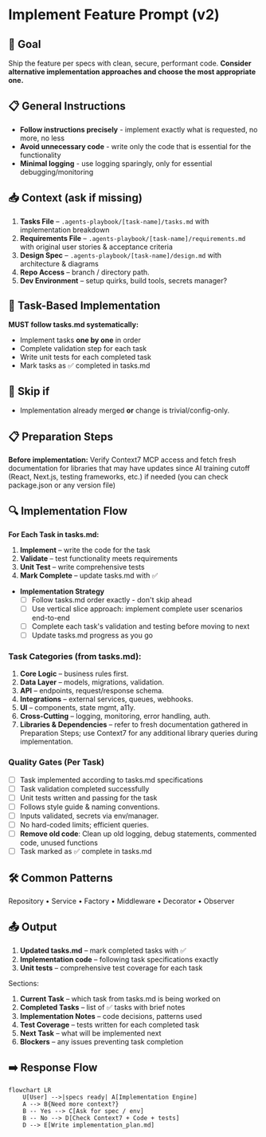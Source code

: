 # Implement Feature Prompt (v2)

## 🎯 Goal
Ship the feature per specs with clean, secure, performant code. **Consider alternative implementation approaches and choose the most appropriate one.**

## 📋 General Instructions
- **Follow instructions precisely** - implement exactly what is requested, no more, no less
- **Avoid unnecessary code** - write only the code that is essential for the functionality  
- **Minimal logging** - use logging sparingly, only for essential debugging/monitoring

## 📥 Context (ask if missing)
1. **Tasks File** – `.agents-playbook/[task-name]/tasks.md` with implementation breakdown
2. **Requirements File** – `.agents-playbook/[task-name]/requirements.md` with original user stories & acceptance criteria
3. **Design Spec** – `.agents-playbook/[task-name]/design.md` with architecture & diagrams
4. **Repo Access** – branch / directory path.  
5. **Dev Environment** – setup quirks, build tools, secrets manager?

## 🎯 Task-Based Implementation
**MUST follow tasks.md systematically:**
- Implement tasks **one by one** in order
- Complete validation step for each task
- Write unit tests for each completed task
- Mark tasks as ✅ completed in tasks.md

## 🚦 Skip if
- Implementation already merged **or** change is trivial/config-only.

## 📋 Preparation Steps
**Before implementation:** Verify Context7 MCP access and fetch fresh documentation for libraries that may have updates since AI training cutoff (React, Next.js, testing frameworks, etc.) if needed (you can check package.json or any version file)

## 🔍 Implementation Flow
**For Each Task in tasks.md:**
1. **Implement** – write the code for the task
2. **Validate** – test functionality meets requirements
3. **Unit Test** – write comprehensive tests
4. **Mark Complete** – update tasks.md with ✅

- **Implementation Strategy**
  - [ ] Follow tasks.md order exactly - don't skip ahead
  - [ ] Use vertical slice approach: implement complete user scenarios end-to-end
  - [ ] Complete each task's validation and testing before moving to next
  - [ ] Update tasks.md progress as you go

### Task Categories (from tasks.md):
1. **Core Logic** – business rules first.  
2. **Data Layer** – models, migrations, validation.  
3. **API** – endpoints, request/response schema.  
4. **Integrations** – external services, queues, webhooks.  
5. **UI** – components, state mgmt, a11y.  
6. **Cross-Cutting** – logging, monitoring, error handling, auth.  
7. **Libraries & Dependencies** – refer to fresh documentation gathered in Preparation Steps; use Context7 for any additional library queries during implementation.  

### Quality Gates (Per Task)
- [ ] Task implemented according to tasks.md specifications
- [ ] Task validation completed successfully
- [ ] Unit tests written and passing for the task
- [ ] Follows style guide & naming conventions.  
- [ ] Inputs validated, secrets via env/manager.  
- [ ] No hard-coded limits; efficient queries.
- [ ] **Remove old code**: Clean up old logging, debug statements, commented code, unused functions
- [ ] Task marked as ✅ complete in tasks.md  

## 🛠️ Common Patterns
Repository • Service • Factory • Middleware • Decorator • Observer

## 📤 Output
1. **Updated tasks.md** – mark completed tasks with ✅
2. **Implementation code** – following task specifications exactly
3. **Unit tests** – comprehensive test coverage for each task

Sections:
1. **Current Task** – which task from tasks.md is being worked on
2. **Completed Tasks** – list of ✅ tasks with brief notes
3. **Implementation Notes** – code decisions, patterns used
4. **Test Coverage** – tests written for each completed task
5. **Next Task** – what will be implemented next
6. **Blockers** – any issues preventing task completion  

## ➡️ Response Flow
```mermaid
flowchart LR
    U[User] -->|specs ready| A[Implementation Engine]
    A --> B{Need more context?}
    B -- Yes --> C[Ask for spec / env]
    B -- No --> D[Check Context7 + Code + tests]
    D --> E[Write implementation_plan.md]
